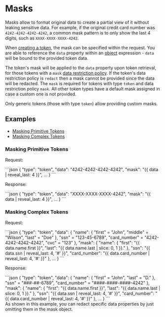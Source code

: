 # Masks

Masks allow to format original data to create a partial view of it without leaking sensitive data. For example, if the original credit card number was `4242-4242-4242-4242`, a common mask pattern is to only show the last 4 digits, such as `XXXX-XXXX-XXXX-4242`.

When [creating a token](/#tokens-create-token), the mask can be specified within the request.
You are able to reference the `data` property within an [object](#language-objects) expression -
`data` will be bound to the provided token data.

The token's mask will be applied to the `data` property upon token retrieval, for those tokens with a `mask` [data restriction policy](/#tokens-token-restriction-policies). If the token's data restriction policy is `redact` then a mask cannot be provided since the data will be redacted. The `mask` is required for tokens with type `token` and data restriction policy `mask`. All other token types have a default mask assigned in case a custom one is not provided. 

<aside class="notice">
  <span>Only generic tokens (those with type <code>token</code>) allow providing custom masks.</span>
</aside>

## Examples

- [Masking Primitive Tokens](#masks-examples-masking-primitive-tokens)
- [Masking Complex Tokens](#masks-examples-masking-complex-tokens)

### Masking Primitive Tokens

Request:

<div class="center-column"></div>
```json
{
  "type": "token",
  "data": "4242-4242-4242-4242",
  "mask": "{{ data | reveal_last: 4 }}",
  ...
}
```

Response:

<div class="center-column"></div>
```json
{
  "type": "token",
  "data": "XXXX-XXXX-XXXX-4242",
  "mask": "{{ data | reveal_last: 4 }}",
  ...
}
```

### Masking Complex Tokens

Request:

<div class="center-column"></div>
```json
{
  "type": "token",
  "data": {
    "name": { 
      "first" = "John", 
      "middle" = "Wilson", 
      "last" = "Doe" 
    },
    "ssn" = "123-45-6789",
    "card_number" = "4242-4242-4242-4242",
    "cvc" = "123"
  },
  "mask": {
    "name": {
      "first": "{{ data.name.first }}",
      "last": "{{ data.name.last | slice: 0, 1 }}."
    },
    "ssn": "{{ data.ssn | reveal_last: 4, '#' }}",
    "card_number": "{{ data.card_number | reveal_last: 4, '#' }}"
  },
  ...
}
```

Response:

<div class="center-column"></div>
```json
{
  "type": "token",
  "data": {
    "name": { 
      "first" = "John",  
      "last" = "D." 
    },
    "ssn" = "###-##-6789",
    "card_number" = "####-####-####-4242"
  },
  "mask": {
    "name": {
      "first": "{{ data.name.first }}",
      "last": "{{ data.name.last | slice: 0, 1 }}."
    },
    "ssn": "{{ data.ssn | reveal_last: 4, '#' }}",
    "card_number": "{{ data.card_number | reveal_last: 4, '#' }}"
  },
  ...
}
```

<aside class="notice">
  <span>As shown in this example, you can redact specific data properties by just omitting them in the mask object.</span>
</aside>